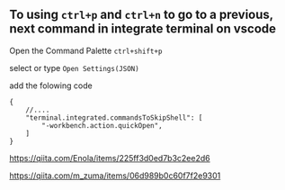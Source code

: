 

To using `ctrl+p` and `ctrl+n` to go to a previous, next command in integrate terminal on vscode
--


Open the Command Palette `ctrl+shift+p`

select or type `Open Settings(JSON)`


add the folowing code
```jsonnet
{
    //....
    "terminal.integrated.commandsToSkipShell": [
        "-workbench.action.quickOpen",
    ]
}
```




https://qiita.com/Enola/items/225ff3d0ed7b3c2ee2d6

https://qiita.com/m_zuma/items/06d989b0c60f7f2e9301

